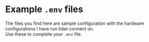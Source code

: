 # Example `.env` files

The files you find here are sample configuration with the hardware configurations I have run tidal-connect on.  
Use these to complete your `.env` file.  
